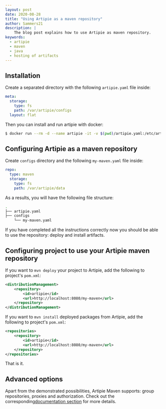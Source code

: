 ```yaml
---
layout: post
date: 2020-08-28
title: "Using Artipie as a maven repository"
author: Sammers21
description: |
    The blog post explains how to use Artipie as maven repository.
keywords:
  - artipie
  - maven
  - java
  - hosting of artifacts
---
```


## Installation

Create a separated directory with the following `artipie.yaml` file inside:

```yml
meta:
  storage:
    type: fs
    path: /var/artipie/configs
  layout: flat
```

Then you can install and run artipie with docker:

```bash
$ docker run --rm -d --name artipie -it -v $(pwd)/artipie.yaml:/etc/artipie.yml $(pwd):/var/artipie -p 8080:80 artipie/artipie:latest
```

## Configuring Artipie as a maven repository

Create `configs` directory and the following `my-maven.yaml` file inside:

```yml
repo:
  type: maven
  storage:
    type: fs
    path: /var/artipie/data
```

As a results, you will have the following file structure:

```bash
.
├── artipie.yaml
├── configs
    └── my-maven.yaml
```

If you have completed all the instructions correctly now you should be able to use the repository: deploy and install artifacts.

## Configuring project to use your Artipie maven repository

If you want to `mvn deploy` your project to Artipie, add the following to project's `pom.xml`:

```xml
<distributionManagement>
    <repository>
        <id>artipie</id>
        <url>http://localhost:8080/my-maven</url>
    </repository>
</distributionManagement>
```

If you want to `mvn install` deployed packages from Artipie, add the following to project's `pom.xml`:

```xml
<repositories>
    <repository>
        <id>artipie</id>
        <url>http://localhost:8080/my-maven</url>
    </repository>
</repositories>
```

That is it.

## Advanced options

Apart from the demonstrated possibilities, Artipie Maven supports: group repositories, proxies and authorization.
Check out the corresponding[documentation section](https://github.com/artipie/artipie/tree/master/examples/maven)
for more details.
